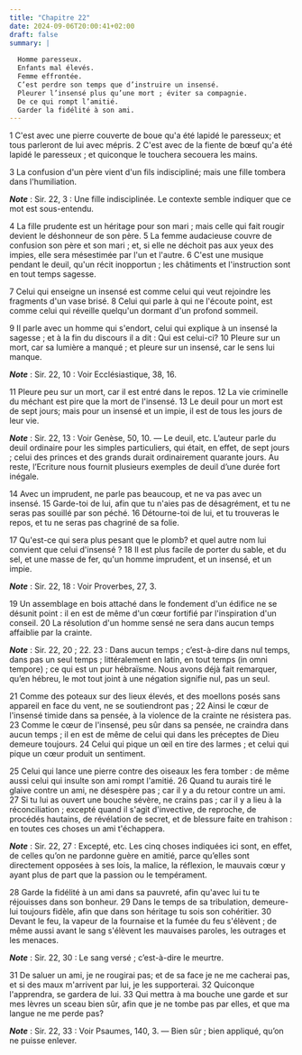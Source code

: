 ```yaml
---
title: "Chapitre 22"
date: 2024-09-06T20:00:41+02:00
draft: false
summary: |
  
  Homme paresseux.
  Enfants mal élevés.
  Femme effrontée.
  C’est perdre son temps que d’instruire un insensé.
  Pleurer l’insensé plus qu’une mort ; éviter sa compagnie.
  De ce qui rompt l’amitié.
  Garder la fidélité à son ami.
---
```



1 C'est avec une pierre couverte de boue qu'a été lapidé le paresseux; et tous parleront de lui avec mépris. 2 C'est avec de la fiente de bœuf qu'a été lapidé le paresseux ; et quiconque le touchera secouera les mains.


3 La confusion d'un père vient d'un fils indiscipliné; mais une fille tombera dans l'humiliation.

***Note*** :  Sir. 22, 3 : Une fille indisciplinée. Le contexte semble indiquer que ce mot est sous-entendu.

4 La fille prudente est un héritage pour son mari ; mais celle qui fait rougir devient le déshonneur de son père. 5 La femme audacieuse couvre de confusion son père et son mari ; et, si elle ne déchoit pas aux yeux des impies, elle sera mésestimée par l'un et l'autre. 6 C'est une musique pendant le deuil, qu'un récit inopportun ; les châtiments et l'instruction sont en tout temps sagesse.


7 Celui qui enseigne un insensé est comme celui qui veut rejoindre les fragments d'un vase brisé. 8 Celui qui parle à qui ne l'écoute point, est comme celui qui réveille quelqu'un dormant d'un profond sommeil.


9 Il parle avec un homme qui s'endort, celui qui explique à un insensé la sagesse ; et à la fin du discours il a dit : Qui est celui-ci? 10 Pleure sur un mort, car sa lumière a manqué ; et pleure sur un insensé, car le sens lui manque.

***Note*** :  Sir. 22, 10 : Voir Ecclésiastique, 38, 16.


11 Pleure peu sur un mort, car il est entré dans le repos. 12 La vie criminelle du méchant est pire que la mort de l'insensé. 13 Le deuil pour un mort est de sept jours; mais pour un insensé et un impie, il est de tous les jours de leur vie.

***Note*** :  Sir. 22, 13 : Voir Genèse, 50, 10. ― Le deuil, etc. L’auteur parle du deuil ordinaire pour les simples particuliers, qui était, en effet, de sept jours ; celui des princes et des grands durait ordinairement quarante jours. Au reste, l’Ecriture nous fournit plusieurs exemples de deuil d’une durée fort inégale.


14 Avec un imprudent, ne parle pas beaucoup, et ne va pas avec un insensé. 15 Garde-toi de lui, afin que tu n'aies pas de désagrément, et tu ne seras pas souillé par son péché. 16 Détourne-toi de lui, et tu trouveras le repos, et tu ne seras pas chagriné de sa folie.


17 Qu'est-ce qui sera plus pesant que le plomb? et quel autre nom lui convient que celui d'insensé ? 18 Il est plus facile de porter du sable, et du sel, et une masse de fer, qu'un homme imprudent, et un insensé, et un impie.

***Note*** :  Sir. 22, 18 : Voir Proverbes, 27, 3.

19 Un assemblage en bois attaché dans le fondement d'un édifice ne se désunit point : il en est de même d'un cœur fortifié par l'inspiration d'un conseil. 20 La résolution d'un homme sensé ne sera dans aucun temps affaiblie par la crainte.

***Note*** :  Sir. 22, 20 ; 22. 23 : Dans aucun temps ; c’est-à-dire dans nul temps, dans pas un seul temps ; littéralement en latin, en tout temps (in omni tempore) ; ce qui est un pur hébraïsme. Nous avons déjà fait remarquer, qu’en hébreu, le mot tout joint à une négation signifie nul, pas un seul.


21 Comme des poteaux sur des lieux élevés, et des moellons posés sans appareil en face du vent, ne se soutiendront pas ; 22 Ainsi le cœur de l'insensé timide dans sa pensée, à la violence de la crainte ne résistera pas. 23 Comme le cœur de l'insensé, peu sûr dans sa pensée, ne craindra dans aucun temps ; il en est de même de celui qui dans les préceptes de Dieu demeure toujours. 24 Celui qui pique un œil en tire des larmes ; et celui qui pique un cœur produit un sentiment.


25 Celui qui lance une pierre contre des oiseaux les fera tomber : de même aussi celui qui insulte son ami rompt l'amitié. 26 Quand tu aurais tiré le glaive contre un ami, ne désespère pas ; car il y a du retour contre un ami. 27 Si tu lui as ouvert une bouche sévère, ne crains pas ; car il y a lieu à la réconciliation ; excepté quand il s'agit d'invective, de reproche, de procédés hautains, de révélation de secret, et de blessure faite en trahison : en toutes ces choses un ami t'échappera.

***Note*** :  Sir. 22, 27 : Excepté, etc. Les cinq choses indiquées ici sont, en effet, de celles qu’on ne pardonne guère en amitié, parce qu’elles sont directement opposées à ses lois, la malice, la réflexion, le mauvais cœur y ayant plus de part que la passion ou le tempérament.

28 Garde la fidélité à un ami dans sa pauvreté, afin qu'avec lui tu te réjouisses dans son bonheur. 29 Dans le temps de sa tribulation, demeure-lui toujours fidèle, afin que dans son héritage tu sois son cohéritier. 30 Devant le feu, la vapeur de la fournaise et la fumée du feu s'élèvent ; de même aussi avant le sang s'élèvent les mauvaises paroles, les outrages et les menaces.

***Note*** :  Sir. 22, 30 : Le sang versé ; c’est-à-dire le meurtre.

31 De saluer un ami, je ne rougirai pas; et de sa face je ne me cacherai pas, et si des maux m'arrivent par lui, je les supporterai. 32 Quiconque l'apprendra, se gardera de lui. 33 Qui mettra à ma bouche une garde et sur mes lèvres un sceau bien sûr, afin que je ne tombe pas par elles, et que ma langue ne me perde pas?

***Note*** :  Sir. 22, 33 : Voir Psaumes, 140, 3. ― Bien sûr ; bien appliqué, qu’on ne puisse enlever.


